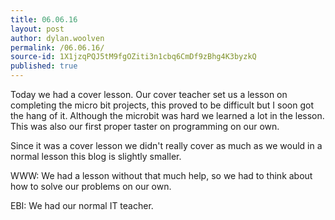 ```yaml
---
title: 06.06.16
layout: post
author: dylan.woolven
permalink: /06.06.16/
source-id: 1X1jzqPQJ5tM9fgOZiti3n1cbq6CmDf9zBhg4K3byzkQ
published: true
---
```

Today we had a cover lesson. Our cover teacher set us a lesson on completing the micro bit projects, this proved to be difficult but I soon got the hang of it. Although the microbit was hard we learned a lot in the lesson. This was also our first proper taster on programming on our own.

Since it was a cover lesson we didn't really cover as much as we would in a normal lesson this blog is slightly smaller.

WWW: We had a lesson without that much help, so we had to think about how to solve our problems on our own.

EBI: We had our normal IT teacher.

